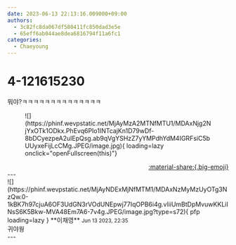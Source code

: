 ```yaml
---
date: 2023-06-13 22:13:16.009000+09:00
authors:
  - 3c82fc8da067df580411fc850dad3e5e
  - 65eff6ab044ae8dea6816794f11a6fc1
categories:
  - Chaeyoung
---
```


# 4-121615230

<div class="post-container" markdown="1">
<div class="content-container md-sidebar__scrollwrap" markdown="1">

뭐야?ㅋㅋㅋㅋㅋㅋㅋㅋㅋㅋㅋㅋㅋㅋ
<figure markdown="1">
![](https://phinf.wevpstatic.net/MjAyMzA2MTNfMTU1/MDAxNjg2NjYxOTk1ODkx.PhEvq6PIo1INTcajKn1D79wDf-8bDCyezpeA2ulEpQsg.ab9qVgYSHzZ7yYMPdhYdM4IGRFsiC5bUUyxeFijLcCMg.JPEG/image.jpg){ loading=lazy onclick="openFullscreen(this)"}
</figure>


</div>
</div>

<div style="text-align: right;" markdown="1">
<a href="https://weverse.io/fromis9/fanpost/4-121615230" style="text-align: right;">:material-share:{.big-emoji}</a>
</div>
---

<div class="comments-container md-sidebar__scrollwrap" markdown="1">
<div class="comment" markdown="1">
<div class='id-container' markdown="1">
![](https://phinf.wevpstatic.net/MjAyNDExMjNfMTM1/MDAxNzMyMzUyOTg3NzQw.0-1kBK7h97cjuA6OF3UdGN3rVOdUNEpwj77IqOPB6i4g.vliiUmBtDpMvuwKKLiINsS6K5Bkw-MVA48Em7A6-7v4g.JPEG/image.jpg?type=s72){ pfp loading=lazy }
**<span class="artist">이채영</span>** <small>Jun 13 2023, 22:35</small><br>
</div>
<div class='comment-body' markdown="1">
귀야웡
</div>
</div>
</div>
---
